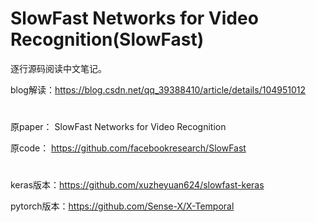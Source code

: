 # SlowFast Networks for Video Recognition(SlowFast)

逐行源码阅读中文笔记。

blog解读：https://blog.csdn.net/qq_39388410/article/details/104951012

#

原paper： SlowFast Networks for Video Recognition

原code： https://github.com/facebookresearch/SlowFast

#

keras版本：https://github.com/xuzheyuan624/slowfast-keras

pytorch版本：https://github.com/Sense-X/X-Temporal
